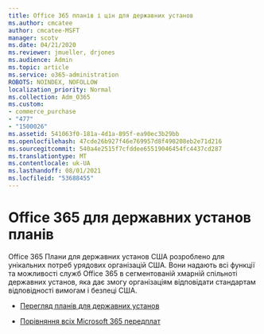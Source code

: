 ```yaml
---
title: Office 365 планів і цін для державних установ
ms.author: cmcatee
author: cmcatee-MSFT
manager: scotv
ms.date: 04/21/2020
ms.reviewer: jmueller, drjones
ms.audience: Admin
ms.topic: article
ms.service: o365-administration
ROBOTS: NOINDEX, NOFOLLOW
localization_priority: Normal
ms.collection: Adm_O365
ms.custom:
- commerce_purchase
- "477"
- "1500026"
ms.assetid: 541063f0-181a-4d1a-895f-ea90ec3b29bb
ms.openlocfilehash: 47cde26b927f46e769957d8f490208eb2e71d216
ms.sourcegitcommit: 540a4e2515f7cfddee65519046454fc4437cd287
ms.translationtype: MT
ms.contentlocale: uk-UA
ms.lasthandoff: 08/01/2021
ms.locfileid: "53688455"
---
```

# <a name="office-365-government-plans"></a>Office 365 для державних установ планів

Office 365 Плани для державних установ США розроблено для унікальних потреб урядових організацій США. Вони надають всі функції та можливості служб Office 365 в сегментованій хмарній спільноті державних установ, яка дає змогу організаціям відповідати стандартам відповідності вимогам і безпеці США.
  
- [Перегляд планів для державних установ](https://products.office.com/government/compare-office-365-government-plans)

- [Порівняння всіх Microsoft 365 передплат](https://products.office.com/business/compare-more-office-365-for-business-plans)